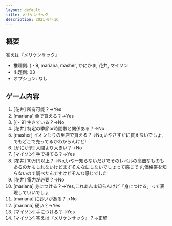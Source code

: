 ```yaml
---
layout: default
title: メリケンサック
description: 2021-04-16
---
```


## 概要

答えは『メリケンサック』

- 推理側: (・9, mariana, masher, かにかま, 花井, マイソン
- 出題側: 03
- オプション: なし

## ゲーム内容

1. \[花井\] 所有可能？→Yes
2. \[mariana\] 金で買える？→Yes
3. \[(・9\] 生きている？→No
4. \[花井\] 特定の季節or時間帯と関係ある？→No
5. \[masher\] イオンもりの里店で買える？→No,いやさすがに買えないでしょ,でもどこで売ってるかわからんけど!
6. \[かにかま\] 人間より大きい？→No
7. \[マイソン\] 手で持てる？→Yes
8. \[花井\] 10万円以上？→No,いやー知らないだけでそのレベルの高価なものもあるのかもしれないけどまずそんなにしないでしょって感じです,価格帯を知らないので調べたんですけどそんな感じでした
9. \[花井\] 電力が必要？→No
10. \[mariana\] 身につける？→Yes,これあんま知らんけど「身につける」って表現していいでしょ
11. \[mariana\] においがある？→No
12. \[mariana\] 硬い？→Yes
13. \[マイソン\] 手につける？→Yes
14. \[マイソン\] 答えは『メリケンサック』？→正解
